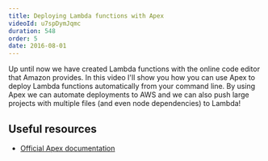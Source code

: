 ```yaml
---
title: Deploying Lambda functions with Apex
videoId: u7spDymJqmc
duration: 548
order: 5
date: 2016-08-01
---
```


Up until now we have created Lambda functions with the online code editor that Amazon provides. In this video I'll show you how you can use Apex to deploy Lambda functions automatically from your command line. By using Apex we can automate deployments to AWS and we can also push large projects with multiple files (and even node dependencies) to Lambda!

## Useful resources
* <a href="http://apex.run/" target="_blank">Official Apex documentation</a>